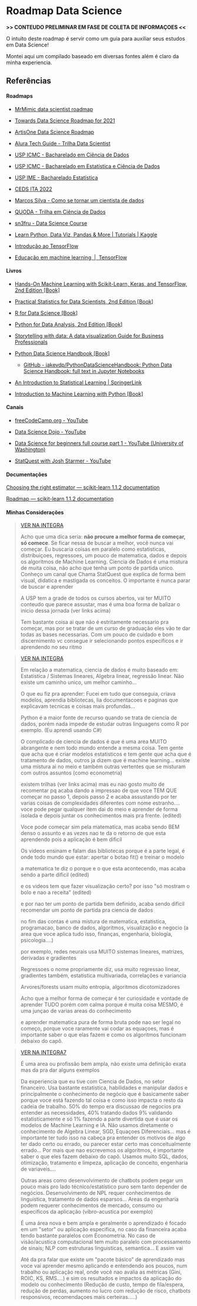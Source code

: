 # Roadmap Data Science

**\>\> CONTEUDO PRELIMINAR EM FASE DE COLETA DE INFORMAÇOES <<**

O intuito deste roadmap é servir como um guia para auxiliar seus estudos em Data Science!

Montei aqui um compilado baseado em diversas fontes além é claro da minha experiencia. 

## Referências

#### Roadmaps

- [MrMimic data scientist roadmap](https://github.com/MrMimic/data-scientist-roadmap)

- [Towards Data Science Roadmap for 2021](https://towardsdatascience.com/data-science-learning-roadmap-for-2021-84f2ba09a44f)

- [ArtisOne Data Science Roadmap](https://medium.com/@ArtisOne/data-science-roadmap-2020-b256fb948404)

- [Alura Tech Guide - Trilha Data Scientist](https://techguide.sh/pt-BR/path/data-scientist/)

- [USP ICMC - Bacharelado em Ciência de Dados](https://uspdigital.usp.br/jupiterweb/listarGradeCurricular?codcg=55&codcur=55090&codhab=0&tipo=N)

- [USP ICMC - Bacharelado em Estatística e Ciência de Dados](https://uspdigital.usp.br/jupiterweb/listarGradeCurricular?codcg=55&codcur=55071&codhab=4&tipo=N)

- [USP IME - Bacharelado Estatística](https://uspdigital.usp.br/jupiterweb/listarGradeCurricular?codcg=45&codcur=45062&codhab=1&tipo=N)

- [CEDS ITA 2022](https://ceds.ita.br/turma/ibape-pr/#carga-hor%C3%A1ria-e-disciplinas)

- [Marcos Silva - Como se tornar um cientista de dados](https://medium.com/team-data-stone/como-se-tornar-um-cientista-de-dados-bdda45047be1)

- [QUODA - Trilha em Ciência de Dados](https://twitter.com/qodabr/status/1337765125621764098)

- [sn3fru - Data Science Course](https://github.com/sn3fru/datascience_course)

- [Learn Python, Data Viz, Pandas &amp; More | Tutorials | Kaggle](https://www.kaggle.com/learn)

- [Introdução ao TensorFlow](https://www.tensorflow.org/learn)

- [Educação em machine learning &nbsp;|&nbsp; TensorFlow](https://www.tensorflow.org/resources/learn-ml)

#### Livros

- [Hands-On Machine Learning with Scikit-Learn, Keras, and TensorFlow, 2nd Edition [Book]](https://www.oreilly.com/library/view/hands-on-machine-learning/9781492032632/)

- [Practical Statistics for Data Scientists, 2nd Edition [Book]](https://www.oreilly.com/library/view/practical-statistics-for/9781492072935/)

- [R for Data Science [Book]](https://www.oreilly.com/library/view/r-for-data/9781491910382/)

- [Python for Data Analysis, 2nd Edition [Book]](https://www.oreilly.com/library/view/python-for-data/9781491957653/)

- [Storytelling with data: A data visualization Guide for Business Professionals](https://www.wiley.com/en-us/Storytelling+with+Data:+A+Data+Visualization+Guide+for+Business+Professionals-p-9781119002253)

- [Python Data Science Handbook [Book]](https://www.oreilly.com/library/view/python-data-science/9781491912126/)
  
  - [GitHub - jakevdp/PythonDataScienceHandbook: Python Data Science Handbook: full text in Jupyter Notebooks](https://github.com/jakevdp/PythonDataScienceHandbook)

- [An Introduction to Statistical Learning | SpringerLink](https://link.springer.com/book/10.1007/978-1-4614-7138-7)

- [Introduction to Machine Learning with Python [Book]](https://www.oreilly.com/library/view/introduction-to-machine/9781449369880/)

#### Canais

- [freeCodeCamp.org - YouTube](https://www.youtube.com/c/Freecodecamp)

- [Data Science Dojo - YouTube](https://www.youtube.com/c/Datasciencedojo)

- [Data Science for beginners full course part 1 - YouTube (University of Washington)](https://www.youtube.com/watch?v=xUJ170KJIfM)

- [StatQuest with Josh Starmer - YouTube](https://www.youtube.com/c/joshstarmer)
  
  

#### Documentações

[Choosing the right estimator &mdash; scikit-learn 1.1.2 documentation](https://scikit-learn.org/stable/tutorial/machine_learning_map/index.html)

[Roadmap &mdash; scikit-learn 1.1.2 documentation](https://scikit-learn.org/stable/roadmap.html)



#### Minhas Considerações

> [VER NA INTEGRA](https://discord.com/channels/789888698673922078/836579931159789598/1003371079210909707)
> 
> 
> 
> Acho que uma dica seria: **não procure a melhor forma de começar, só comece**. Se ficar nessa de buscar a melhor, você nunca vai começar.
> Eu buscaria coisas em paralelo como estatisticas, distribuiçoes, regressoes, um pouco de matematica, dados e depois os algoritmos de Machine Learning. Ciencia de Dados é uma mistura de muita coisa, não acho que tenha um ponto de partida unico. Conheço um canal que Chama StatQuest que explica de forma bem visual, didatica e mastigada os conceitos. O importante é nunca parar de buscar e aprender
> 
> 
> 
> A USP tem a grade de todos os cursos abertos, vai ter MUITO conteudo que parece assustar, mas é uma boa forma de balizar o inicio dessa jornada (ver links acima)
> 
> 
> Tem bastante coisa ai que não é estritamente necessario pra começar, mas por se tratar de um curso de graduação eles vão te dar todas as bases necessarias. Com um pouco de cuidado e bom discernimento vc consegue ir selecionando pontos especificos e ir aprendendo no seu ritmo



> [VER NA INTEGRA](https://discord.com/channels/789888698673922078/836579931159789598/1013919303608848395)
> 
> 
> 
> Em relação a matematica, ciencia de dados é muito baseado em: Estatistica / Sistemas lineares, Algebra linear, regressão linear.
> Não existe um caminho unico, um melhor caminho...
> 
> O que eu fiz pra aprender: Fucei em tudo que conseguia, criava modelos, aprendia bibliotecas, lia documentacoes e paginas que explicavam tecnicas e coisas mais profundas...
> 
> Python é a maior fonte de recurso quando se trata de ciencia de dados, porém nada impede de estudar outras linguagens como R por exemplo. (Eu aprendi usando C#)
> 
> O complicado de ciencia de dados é que é uma area MUITO abrangente e nem todo mundo entende a mesma coisa. Tem gente que acha que é criar modelos estatisticos e tem gente que acha que é tratamento de dados, outros ja dizem que é machine learning... existe uma mistura ai no meio e também outras vertentes que se misturam com outros assuntos (como econometria)
> 
> existem trilhas (ver links acima) mas eu nao gosto muito de recomentar pq acaba dando a impressao de que voce TEM QUE começar no passo 1, depois passo 2 e acaba assustando por ter varias coisas de complexidades diferentes com nome estranho.... voce pode pegar qualquer item dai do meio e aprender de forma isolada e depois juntar os conhecimentos mais pra frente. (edited)
> 
> Voce pode começar sim pela matematica, mas acaba sendo BEM denso o assunto e as vezes nao te da o retorno de que esta aprendendo pois a aplicação é bem dificil
> 
> Os videos ensinam e falam das bibliotecas porque é a parte legal, é onde todo mundo que estar: apertar o botao fit() e treinar o modelo
> 
> a matematica te diz o porque e o que esta acontecendo, mas acaba sendo a parte dificil (edited)
> 
> e os videos tem que fazer visualização certo? por isso "só mostram o bolo e nao a receita" (edited)
> 
> e por nao ter um ponto de partida bem definido, acaba sendo dificil recomendar um ponto de partida pra ciencia de dados
> 
> no fim das contas é uma mistura de matematica, estatistica, programacao, banco de dados, algoritmos, visualização e negocio (a area que voce aplica tudo isso, finanças, engenharia, biologia, psicologia....)
> 
> por exemplo, redes neurais usa MUITO sistemas lineares, matrizes, derivadas e gradientes
> 
> Regressoes o nome propriamente diz, usa muito regressao linear, gradientes também, estatistica multivariada, correlações e variancia
> 
> Arvores/forests usam muito entropia, algoritmos dicotomizadores
> 
> Acho que a melhor forma de começar é ter curiosidade e vontade de aprender TUDO porém com calma porque é muita coisa MESMO, é uma junçao de varias areas do conhecimento
> 
> e aprender matematica pura de forma bruta pode nao ser legal no começo, porque voce raramente vai codar as equaçoes, mas é importante saber o que elas fazem e como os algoritmos funcionam debaixo do capô.



> [VER NA INTEGRA7](https://discord.com/channels/789888698673922078/836579931159789598/1013919303608848395)
> 
> 
> 
> É uma area ou profissão bem ampla, não existe uma definição exata mas da pra dar alguns exemplos
> 
> Da experiencia que eu tive com Ciencia de Dados, no setor financeiro.
> Usa bastante estatistica, habilidades e manipular dados e principalmente o conhecimento de negócio que é basicamente saber porque voce está fazendo tal coisa e como isso impacta o resto da cadeia de trabalho. 50% do tempo era discussao de negocios pra entender as necessidades, 40% tratando dados 9% validando estatisticamente e só 1% fazendo a parte divertida que é usar os modelos de Machine Learning e IA.
> Não usamos diretamente o conhecimento de Algebra Linear, SGD, Equaçoes Diferenciais... mas é importante ter tudo isso na cabeça pra entender os motivos de algo ter dado certo ou errado, ou parecer estar certo mas conceitualmente errado... Por mais que nao escrevemos os algoritmos, é importante saber o que eles fazem debaixo do capô. Usamos muito SQL, dados, otimização, tratamento e limpeza, aplicação de conceito, engenharia de variaveis....
> 
> Outras areas como desenvolvimento de chatbots podem pegar um pouco mais pro lado técnico/estatístico puro sem tanto depender de negócios. Desenvolvimento de NPL requer conhecimentos de linguistica, tratamento de dados esparsos... Areas da engenharia podem requerer conhecimentos de mercado, consumo ou especificos da aplicação (vibro-acustica por exemplo)
> 
> É uma área nova e bem ampla e geralmente o aprendizado é focado em um "setor" ou aplicação especifica, no caso da financeira acaba tendo bastante paralelos com Econometria. No caso de visão/acustica computacional tem muito paralelo com processamento de sinais; NLP com estruturas linguisticas, semantica... E assim vai
> 
> Até da pra falar que existe um "pacote básico" de aprendizado mas voce vai aprender mesmo aplicando e entendendo aos poucos, num trabalho ou aplicação real, onde você nao avalia as métricas (Gini, ROIC, KS, RMS....) e sim os resultados e impactos da aplicação do modelo ou conhecimento (Redução de custo, tempo de fila/espera, redução de perdas, aumento no lucro com redução de risco, chatbots responsivos, recomendaçoes mais certeiras.....) 


